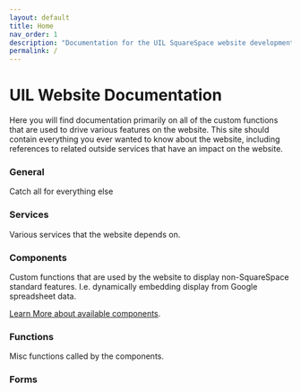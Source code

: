 ```yaml
---
layout: default
title: Home
nav_order: 1
description: "Documentation for the UIL SquareSpace website development team."
permalink: /
---
```


# UIL Website Documentation

Here you will find documentation primarily on all of the custom functions that are used to drive various features on the website.   This site should contain everything you ever wanted to know about the website, including references to related outside services that have an impact on the website. 

### General

Catch all for everything else 

### Services

Various services that the website depends on.

### Components

Custom functions that are used by the website to display non-SquareSpace standard features.   I.e. dynamically embedding display from Google spreadsheet data. 

[Learn More about available components](/components/home.html).

### Functions

Misc functions called by the components.

### Forms